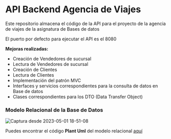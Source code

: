 # API Backend Agencia de Viajes

Este repositorio almacena el código de la API para el proyecto de la agencia de viajes de la asignatura de Bases de datos

El puerto por defecto para ejecutar el API es el 8080

**Mejoras realizadas:**

- Creación de Vendedores de sucursal
- Lectura de Vendedores de sucursal
- Creación de Clientes
- Lectura de Clientes
- Implementación del patrón MVC
- Interfaces y servicios correspondientes para la consulta de datos en Base de datos
- Clases correspondientes para los DTO (Data Transfer Object)

### Modelo Relacional de la Base de Datos
![Captura desde 2023-05-01 18-51-08](https://user-images.githubusercontent.com/83193118/236717263-3aa8048e-a45c-484d-9381-119c299214bc.png)

Puedes encontrar el código **Plant Uml** del modelo relacional [aquí](doc/agencia_relational_model.md)


  
  
  
